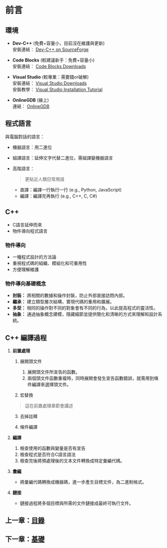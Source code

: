 # 前言

## 環境

- **Dev-C++** (免費+容量小，目前沒在維護與更新)  
  安裝連結： [Dev-C++ on SourceForge](https://sourceforge.net/projects/orwelldevcpp/)

- **Code Blocks** (較建議新手：免費+容量小)  
  安裝連結： [Code Blocks Downloads](https://www.codeblocks.org/downloads/)

- **Visual Studio** (較專業：需要錢or破解)  
  安裝連結： [Visual Studio Downloads](https://visualstudio.microsoft.com/zh-hant/downloads/)  
  安裝教學： [Visual Studio Installation Tutorial](https://youtu.be/zjE14hyvJVw?si=LFhwyxKVNBhB74vU)

- **OnlineGDB** (線上)  
  連結： [OnlineGDB](https://www.onlinegdb.com/)

## 程式語言

與電腦對話的語言：

  - 機器語言：用二進位
  - 組譯語言：延伸文字代替二進位，需組譯變機器語言
  - 高階語言：

    > 更貼近人類日常用語
      
    - 直譯：編譯一行執行一行 (e.g., Python, JavaScript)
    - 編譯：編譯完再執行 (e.g., C++, C, C#)

## C++

  - C語言延伸而來
  - 物件導向程式語言

### 物件導向

- 一種程式設計的方法論
- 重視程式碼的組織、模組化和可重用性
- 方便理解維護

### 物件導向基礎概念

- **封裝：** 將相關的數據和操作封裝，防止外部直接訪問內部。
- **繼承：** 建立類型層次結構，實現代碼的重用和擴展。
- **多型：** 相同的操作對不同的對象會有不同的行為，以此提高程式的靈活性。
- **抽象：** 通過抽象概念建模，隱藏細節並提供簡化和清晰的方式來理解和設計系統。

## C++ 編譯過程

1. **前置處理**
   
   1. 展開頭文件
      
      1. 展開頭文件所宣告的函數。
      2. 兩個頭文件函數重複時，同時展開會發生宣告函數錯誤，就需用到條件編譯來選擇頭文件。

   2. 宏替換
      
     > 這在前置處理章節會講述

   3. 去掉註釋

   4. 條件編譯

2. **編譯**
   
   1. 檢查使用的函數與變量是否有宣告
   2. 檢查程式是否符合C語言語法
   3. 檢查完後將預處理後的文本文件轉換成特定彙編代碼。



3. **彙編**
   
   - 將彙編代碼轉換成機器碼，進一步產生目標文件，為二進制格式。

4. **鏈接**
   
   - 鏈接過程將多個目標與所需的文件鏈接成最終可執行文件。

## 上一章：[目錄](https://github.com/xixa3333/C-Plus-Plus-Textbook/blob/main/%E7%9B%AE%E9%8C%84.md)
## 下一章：[基礎](https://github.com/xixa3333/C-Plus-Plus-Textbook/blob/main/%E5%9F%BA%E7%A4%8E.md)
